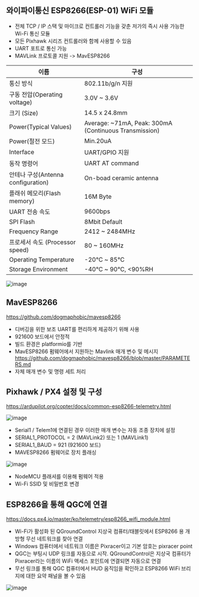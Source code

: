 ## 와이파이통신 ESP8266(ESP-01) WiFi 모듈
- 전체 TCP / IP 스택 및 마이크로 컨트롤러 기능을 갖춘 저가의 즉시 사용 가능한 Wi-Fi 통신 모듈
- 모든 Pixhawk 시리즈 컨트롤러와 함께 사용할 수 있음
- UART 포트로 통신 가능
- MAVLink 프로토콜 지원 -> MavESP8266

|이름|구성|
|------|---|
|통신 방식|802.11b/g/n 지원|
|구동 전압(Operating voltage)|3.0V ~ 3.6V|
|크기 (Size)|14.5 x 24.8mm|
|Power(Typical Values)|Average: ~71mA, Peak: 300mA (Continuous Transmission)|
|Power(절전 모드)|Min.20uA|
|Interface|UART/GPIO 지원|
|동작 명령어|UART AT command|
|안테나 구성(Antenna configuration)|On-boad ceramic antenna|
|플래쉬 메모리(Flash memory)|16M Byte|
|UART 전송 속도|9600bps|
|SPI Flash|8Mbit Default|
|Frequency Range|2412 ~ 2484MHz|
|프로세서 속도 (Processor speed)|80 ~ 160MHz|
|Operating Temperature|-20℃ ~ 85℃|
|Storage Environment|-40℃ ~ 90℃, <90%RH|

![image](https://user-images.githubusercontent.com/57993534/125821461-0c5663f4-bb0f-4725-8e78-1acc572b31a8.png)

## MavESP8266
https://github.com/dogmaphobic/mavesp8266
- 디버깅을 위한 보조 UART를 편리하게 제공하기 위해 사용
- 921600 보드에서 안정적
- 빌드 환경은 platformio를 기반
- MavESP8266 펌웨어에서 지원하는 Mavlink 매개 변수 및 메시지
https://github.com/dogmaphobic/mavesp8266/blob/master/PARAMETERS.md
- 자체 매개 변수 및 명령 세트 처리

## Pixhawk / PX4 설정 및 구성
https://ardupilot.org/copter/docs/common-esp8266-telemetry.html

![image](https://user-images.githubusercontent.com/57993534/125821573-12520cda-c214-4bea-bbcf-d5b560d5d26c.png)

- Serial1 / Telem1에 연결된 경우 이러한 매개 변수는 자동 조종 장치에 설정
- SERIAL1_PROTOCOL = 2 (MAVLink2) 또는 1 (MAVLink1)
- SERIAL1_BAUD = 921 (921600 보드)
- MAVESP8266 펌웨어로 장치 플래싱

![image](https://user-images.githubusercontent.com/57993534/125821595-d2793edc-341d-40c6-9a17-43311efcc4cc.png)

- NodeMCU 플래셔를 이용해 펌웨어 적용
- Wi-Fi SSID 및 비밀번호 변경

## ESP8266을 통해 QGC에 연결
https://docs.px4.io/master/ko/telemetry/esp8266_wifi_module.html
- Wi-Fi가 활성화 된 QGroundControl 지상국 컴퓨터/태블릿에서 ESP8266 용 개방형 무선 네트워크를 찾아 연결
- Windows 컴퓨터에서 네트워크 이름은 Pixracer이고 기본 암호는 pixracer point
- QGC는 부팅시 UDP 링크를 자동으로 시작. QGroundControl은 지상국 컴퓨터가 Pixracer라는 이름의 WiFi 액세스 포인트에 연결되면 자동으로 연결
- 무선 링크를 통해 QGC 컴퓨터에서 HUD 움직임을 확인하고 ESP8266 WiFi 브리지에 대한 요약 패널을 볼 수 있음

![image](https://user-images.githubusercontent.com/57993534/125821620-d9703ed0-8923-416d-83ec-2bce79ae2f02.png)
